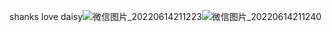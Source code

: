 shanks love daisy![微信图片_20220614211223](https://user-images.githubusercontent.com/47051834/173585660-9b6d8717-7c99-4521-b26a-24530f1cd840.jpg)![微信图片_20220614211240](https://user-images.githubusercontent.com/47051834/173585674-6c34984b-1a46-4628-80c0-a93e238cf24b.jpg)


